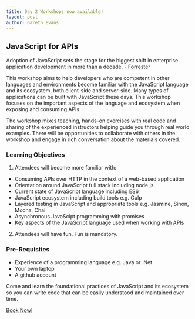 ```yaml
---
title: Day 2 Workshops now available!
layout: post
author: Gareth Evans
---
```


## JavaScript for APIs

Adoption of JavaScript sets the stage for the biggest shift in enterprise application development in more than a decade. - [Forrester](https://www.forrester.com/The+Dawn+Of+Enterprise+JavaScript/fulltext/-/E-RES120686)

This workshop aims to help developers who are competent in other languages and environments become familiar with the JavaScript language and its ecosystem, both client-side and server-side. Many types of applications can be built with JavaScript these days. This workshop focuses on the important aspects of the language and ecosystem when exposing and consuming APIs.

The workshop mixes teaching, hands-on exercises with real code and sharing of the experienced instructors helping guide you through real world examples. There will be opportunities to collaborate with others in the workshop and engage in rich conversation about the materials covered.

### Learning Objectives

1. Attendees will become more familiar with:
 * Consuming APIs over HTTP in the context of a web-based application
 * Orientation around JavaScript full stack including node.js 
 * Current state of JavaScript language including ES6
 * JavaScript ecosystem including build tools e.g. Gulp
 * Layered testing in JavaScript and appropriate tools e.g. Jasmine, Sinon, Mocha, Chai
 * Asynchronous JavaScipt programming with promises 
 * Key aspects of the JavaScript language used when working with APIs
2. Attendees will have fun. Fun is mandatory.

### Pre-Requisites

* Experience of a programming language e.g. Java or .Net
* Your own laptop
* A github account

Come and learn the foundational practices of JavaScript and its ecosystem so you can write code that can be easily understood and maintained over time. 

[Book Now!](https://javascript-for-apis.lilregie.com)